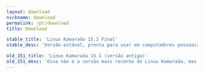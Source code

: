 ```yaml
---
layout: download
nickname: download
permalink: /pt/download
title: Download

stable_title: 'Linux Kamarada 15.2 Final'
stable_desc: 'Versão estável, pronta para usar em computadores pessoais, seja em casa ou no trabalho, em empresas privadas ou órgãos públicos.'

old_151_title: 'Linux Kamarada 15.1 (versão antiga)'
old_151_desc: 'Essa não é a versão mais recente do Linux Kamarada, mas está disponível para que você possa baixar, caso por algum motivo precise.'
---
```

